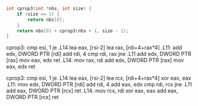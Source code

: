 ```c
int cprop3(int *nbs, int size) {
    if (size == 1) {
        return nbs[0];
    }
    return nbs[0] + cprop3(nbs + 1, size - 1);
}
```

cprop3:
        cmp     esi, 1
        je      .L14
        lea     eax, [rsi-2]
        lea     rax, [rdi+4+rax*4]
.L11:
        add     edx, DWORD PTR [rdi]
        add     rdi, 4
        cmp     rdi, rax
        jne     .L11
        add     edx, DWORD PTR [rax]
        mov     eax, edx
        ret
.L14:
        mov     rax, rdi
        add     edx, DWORD PTR [rax]
        mov     eax, edx
        ret

cprop3:
        cmp     esi, 1
        je      .L14
        lea     eax, [rsi-2]
        lea     rcx, [rdi+4+rax*4]
        xor     eax, eax
.L11:
        mov     edx, DWORD PTR [rdi]
        add     rdi, 4
        add     eax, edx
        cmp     rdi, rcx
        jne     .L11
        add     eax, DWORD PTR [rcx]
        ret
.L14:
        mov     rcx, rdi
        xor     eax, eax
        add     eax, DWORD PTR [rcx]
        ret
